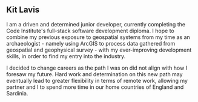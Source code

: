 ## Kit Lavis

I am a driven and determined junior developer, currently completing the Code Institute's full-stack software development diploma. I hope to combine my previous exposure to geospatial systems from my time as an archaeologist - namely using ArcGIS to process data gathered from geospatial and geophysical survey - with my ever-improving development skills, in order to find my entry into the industry.

I decided to change careers as the path I was on did not align with how I foresaw my future. Hard work and determination on this new path may eventually lead to greater flexibility in terms of remote work, allowing my partner and I to spend more time in our home countries of England and Sardinia.

<!--
**KitLavis/KitLavis** is a ✨ _special_ ✨ repository because its `README.md` (this file) appears on your GitHub profile.

Here are some ideas to get you started:

- 🔭 I’m currently working on ...
- 🌱 I’m currently learning ...
- 👯 I’m looking to collaborate on ...
- 🤔 I’m looking for help with ...
- 💬 Ask me about ...
- 📫 How to reach me: ...
- 😄 Pronouns: ...
- ⚡ Fun fact: ...
-->
